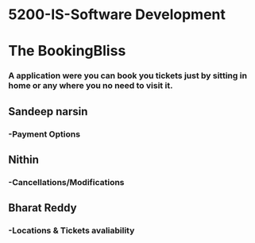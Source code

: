 # 5200-IS-Software Development

# The BookingBliss 
### A application were you can book you tickets just by sitting in home or any where you no need to visit it.

## Sandeep narsin 
### -Payment Options

## Nithin
### -Cancellations/Modifications

## Bharat Reddy
### -Locations & Tickets avaliability
